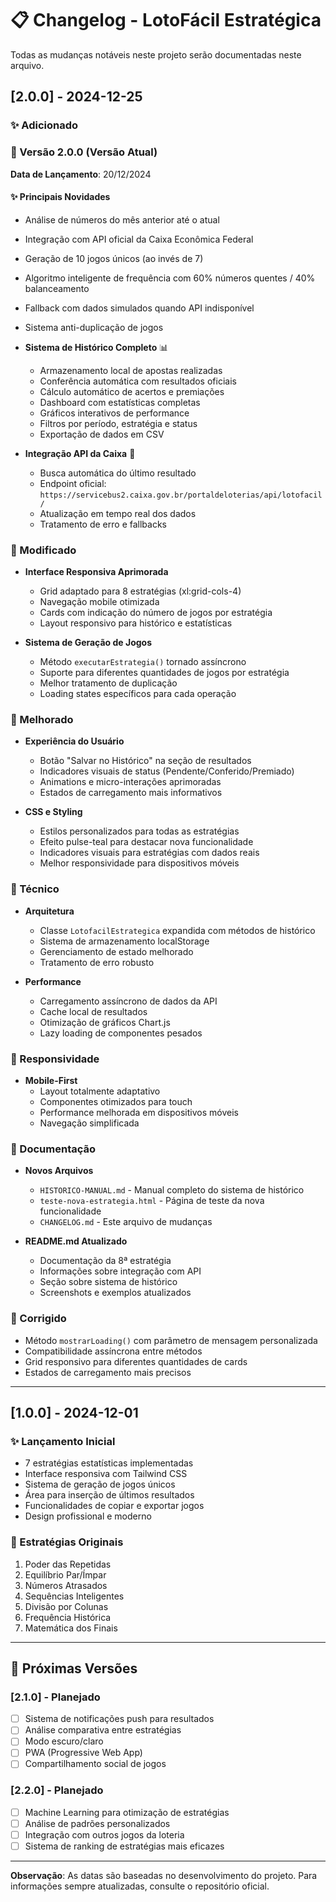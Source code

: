 # 📋 Changelog - LotoFácil Estratégica

Todas as mudanças notáveis neste projeto serão documentadas neste arquivo.

## [2.0.0] - 2024-12-25

### ✨ Adicionado
### 🚀 Versão 2.0.0 (Versão Atual)

**Data de Lançamento**: 20/12/2024

#### ✨ Principais Novidades
  - Análise de números do mês anterior até o atual
  - Integração com API oficial da Caixa Econômica Federal
  - Geração de 10 jogos únicos (ao invés de 7)
  - Algoritmo inteligente de frequência com 60% números quentes / 40% balanceamento
  - Fallback com dados simulados quando API indisponível
  - Sistema anti-duplicação de jogos

- **Sistema de Histórico Completo** 📊
  - Armazenamento local de apostas realizadas
  - Conferência automática com resultados oficiais
  - Cálculo automático de acertos e premiações
  - Dashboard com estatísticas completas
  - Gráficos interativos de performance
  - Filtros por período, estratégia e status
  - Exportação de dados em CSV

- **Integração API da Caixa** 🔌
  - Busca automática do último resultado
  - Endpoint oficial: `https://servicebus2.caixa.gov.br/portaldeloterias/api/lotofacil/`
  - Atualização em tempo real dos dados
  - Tratamento de erro e fallbacks

### 🔄 Modificado
- **Interface Responsiva Aprimorada**
  - Grid adaptado para 8 estratégias (xl:grid-cols-4)
  - Navegação mobile otimizada
  - Cards com indicação do número de jogos por estratégia
  - Layout responsivo para histórico e estatísticas

- **Sistema de Geração de Jogos**
  - Método `executarEstrategia()` tornado assíncrono
  - Suporte para diferentes quantidades de jogos por estratégia
  - Melhor tratamento de duplicação
  - Loading states específicos para cada operação

### 🎨 Melhorado
- **Experiência do Usuário**
  - Botão "Salvar no Histórico" na seção de resultados
  - Indicadores visuais de status (Pendente/Conferido/Premiado)
  - Animations e micro-interações aprimoradas
  - Estados de carregamento mais informativos

- **CSS e Styling**
  - Estilos personalizados para todas as estratégias
  - Efeito pulse-teal para destacar nova funcionalidade
  - Indicadores visuais para estratégias com dados reais
  - Melhor responsividade para dispositivos móveis

### 🔧 Técnico
- **Arquitetura**
  - Classe `LotofacilEstrategica` expandida com métodos de histórico
  - Sistema de armazenamento localStorage
  - Gerenciamento de estado melhorado
  - Tratamento de erro robusto

- **Performance**
  - Carregamento assíncrono de dados da API
  - Cache local de resultados
  - Otimização de gráficos Chart.js
  - Lazy loading de componentes pesados

### 📱 Responsividade
- **Mobile-First**
  - Layout totalmente adaptativo
  - Componentes otimizados para touch
  - Performance melhorada em dispositivos móveis
  - Navegação simplificada

### 📝 Documentação
- **Novos Arquivos**
  - `HISTORICO-MANUAL.md` - Manual completo do sistema de histórico
  - `teste-nova-estrategia.html` - Página de teste da nova funcionalidade
  - `CHANGELOG.md` - Este arquivo de mudanças

- **README.md Atualizado**
  - Documentação da 8ª estratégia
  - Informações sobre integração com API
  - Seção sobre sistema de histórico
  - Screenshots e exemplos atualizados

### 🐛 Corrigido
- Método `mostrarLoading()` com parâmetro de mensagem personalizada
- Compatibilidade assíncrona entre métodos
- Grid responsivo para diferentes quantidades de cards
- Estados de carregamento mais precisos

---

## [1.0.0] - 2024-12-01

### ✨ Lançamento Inicial
- 7 estratégias estatísticas implementadas
- Interface responsiva com Tailwind CSS
- Sistema de geração de jogos únicos
- Área para inserção de últimos resultados
- Funcionalidades de copiar e exportar jogos
- Design profissional e moderno

### 🎯 Estratégias Originais
1. Poder das Repetidas
2. Equilíbrio Par/Ímpar  
3. Números Atrasados
4. Sequências Inteligentes
5. Divisão por Colunas
6. Frequência Histórica
7. Matemática dos Finais

---

## 🔮 Próximas Versões

### [2.1.0] - Planejado
- [ ] Sistema de notificações push para resultados
- [ ] Análise comparativa entre estratégias
- [ ] Modo escuro/claro
- [ ] PWA (Progressive Web App)
- [ ] Compartilhamento social de jogos

### [2.2.0] - Planejado
- [ ] Machine Learning para otimização de estratégias
- [ ] Análise de padrões personalizados
- [ ] Integração com outros jogos da loteria
- [ ] Sistema de ranking de estratégias mais eficazes

---

**Observação**: As datas são baseadas no desenvolvimento do projeto. Para informações sempre atualizadas, consulte o repositório oficial.